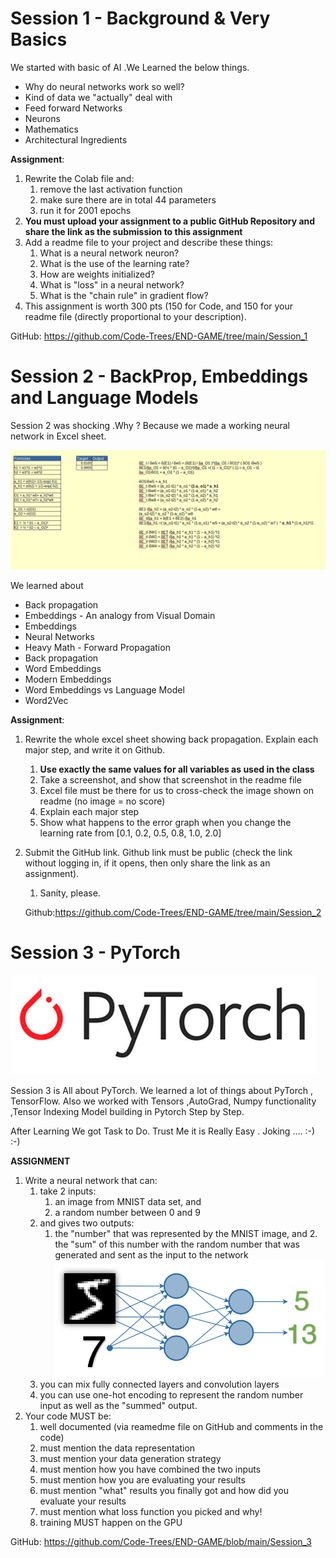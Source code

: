 

# Session 1 - Background & Very Basics

We started with basic of AI .We Learned  the below things.

- Why do neural networks work so well?
- Kind of data we "actually" deal with
- Feed forward Networks
- Neurons
- Mathematics
- Architectural Ingredients

**Assignment**:

1. Rewrite the Colab file and:
   1. remove the last activation function
   2. make sure there are in total 44 parameters
   3. run it for 2001 epochs
2. **You must upload your assignment to a public GitHub Repository and share the link as the submission to this assignment** 
3. Add a readme file to your project and describe these things:
   1. What is a neural network neuron?
   2. What is the use of the learning rate?
   3. How are weights initialized?
   4. What is "loss" in a neural network?
   5. What is the "chain rule" in gradient flow?
4. This assignment is worth 300 pts (150 for Code, and 150 for your readme file (directly proportional to your description).

GitHub: https://github.com/Code-Trees/END-GAME/tree/main/Session_1





# Session 2 - BackProp, Embeddings and Language Models

Session 2 was shocking .Why ? Because we made a working neural network in Excel sheet.

<img src="images/Excel1.png" style="zoom:60%;" />

We learned about

- Back propagation
- Embeddings - An analogy from Visual Domain
- Embeddings
- Neural Networks
- Heavy Math - Forward Propagation
- Back propagation
- Word Embeddings
- Modern Embeddings
- Word Embeddings vs Language Model
- Word2Vec

**Assignment**:

1. Rewrite the whole excel sheet showing back propagation. Explain each major step, and write it on Github. 

   1. **Use exactly the same values for all variables as used in the class**
   2. Take a screenshot, and show that screenshot in the readme file
   3. Excel file must be there for us to cross-check the image shown on readme (no image = no score)
   4. Explain each major step
   5. Show what happens to the error graph when you change the learning rate from [0.1, 0.2, 0.5, 0.8, 1.0, 2.0] 

2. Submit the GitHub link. Github link must be public (check the link without logging in, if it opens, then only share the link as an assignment). 

   1. Sanity, please. 

   Github:https://github.com/Code-Trees/END-GAME/tree/main/Session_2



# Session 3 - PyTorch

![](images/torch.png)

Session 3 is All about PyTorch. We learned a lot of things about PyTorch , TensorFlow. Also we worked with Tensors ,AutoGrad, Numpy functionality ,Tensor Indexing Model building in Pytorch Step by Step.

After Learning We got Task to Do. Trust Me it is Really Easy . Joking .... :-) :-)



**ASSIGNMENT**

1. Write a neural network that can:
   1. take 2 inputs:
      1. an image from MNIST data set, and
      2. a random number between 0 and 9
   2. and gives two outputs:
      1. the "number" that was represented by the MNIST image, and
           2. the "sum" of this number with the random number that was generated and sent as the input to the network
                <img src="images/assign.png" style="zoom:55%;" />
   3. you can mix fully connected layers and convolution layers
   4. you can use one-hot encoding to represent the random number input as well as the "summed" output. 
2. Your code MUST be:
   1. well documented (via reamedme file on GitHub and comments in the code)
   2. must mention the data representation
   3. must mention your data generation strategy
   4. must mention how you have combined the two inputs
   5. must mention how you are evaluating your results
   6. must mention "what" results you finally got and how did you evaluate your results
   7. must mention what loss function you picked and why!
   8. training MUST happen on the GPU

GitHub: https://github.com/Code-Trees/END-GAME/blob/main/Session_3
